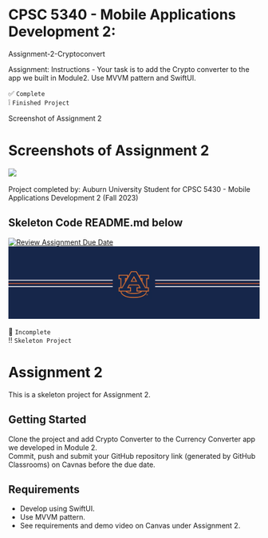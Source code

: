 # CPSC 5340 - Mobile Applications Development 2: 
Assignment-2-Cryptoconvert

Assignment: Instructions -
Your task is to add the Crypto converter to the app we built in Module2. Use MVVM pattern and SwiftUI.

:white_check_mark: `Complete` <br/>
:grey_exclamation: `Finished Project`

Screenshot of Assignment 2


# Screenshots of Assignment 2 

<img src = "https://github.com/CPSC-5340/cryptoconvert-assignment2-thompln83/blob/075747c8d476aac02974c9bef20067f2579a76e5/Docs/CryptoConvertApp%20Home%20Screen%20.png">

Project completed by: Auburn University Student for CPSC 5430 - Mobile Applications Development 2 (Fall 2023)

Skeleton Code README.md below
-------------------------------------------------------------------------------------------------------------

[![Review Assignment Due Date](https://classroom.github.com/assets/deadline-readme-button-24ddc0f5d75046c5622901739e7c5dd533143b0c8e959d652212380cedb1ea36.svg)](https://classroom.github.com/a/2rHdeAAY)
![alt text](https://github.com/CPSC-5340/Assignment2/blob/main/Docs/banner_au.png?raw=true)


:stop_sign: `Incomplete` <br/>
:bangbang: `Skeleton Project`

# Assignment 2

This is a skeleton project for Assignment 2.

## Getting Started

Clone the project and add Crypto Converter to the Currency Converter app we developed in Module 2. <br/>
Commit, push and submit your GitHub repository link (generated by GitHub Classrooms) on Cavnas before the due date.

## Requirements

- Develop using SwiftUI.
- Use MVVM pattern.
- See requirements and demo video on Canvas under Assignment 2.
